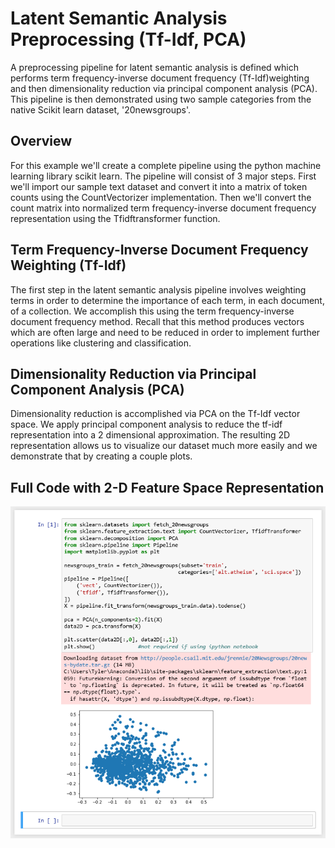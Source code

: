 # Latent Semantic Analysis Preprocessing (Tf-Idf, PCA)
A preprocessing pipeline for latent semantic analysis is defined which performs term frequency-inverse document frequency (Tf-Idf)weighting and then dimensionality reduction via principal component analysis (PCA). This pipeline is then demonstrated using two sample categories from the native Scikit learn dataset, '20newsgroups'.
## Overview
For this example we'll create a complete pipeline using the python machine learning library scikit learn. The pipeline will consist of 3 major steps. First we'll import our sample text dataset and convert it into a matrix of token counts using the CountVectorizer implementation. Then we'll convert the count matrix into normalized term frequency-inverse document frequency representation using the Tfidftransformer function.
## Term Frequency-Inverse Document Frequency Weighting (Tf-Idf)
The first step in the latent semantic analysis pipeline involves weighting terms in order to determine the importance of each term, in each document, of a collection. We accomplish this using the term frequency-inverse document frequency method. Recall that this method produces vectors which are often large and need to be reduced in order to implement further operations like clustering and classification.
## Dimensionality Reduction via Principal Component Analysis (PCA)
Dimensionality reduction is accomplished via PCA on the Tf-Idf vector space. We apply principal component analysis to reduce the tf-idf representation into a 2 dimensional approximation. The resulting 2D representation allows us to visualize our dataset much more easily and we demonstrate that by creating a couple plots.
## Full Code with 2-D Feature Space Representation
![alt text](https://github.com/edwardsta/latent-semantic-analysis/blob/master/TF-IDF_PCA.PNG)
